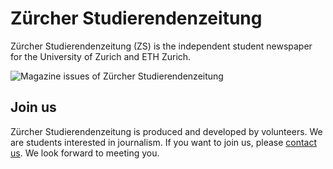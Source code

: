 # Zürcher Studierendenzeitung

Zürcher Studierendenzeitung (ZS) is the independent student newspaper for the University of Zurich and ETH Zurich.

![Magazine issues of Zürcher Studierendenzeitung](https://user-images.githubusercontent.com/4021583/165287352-f6c15e57-4336-4a95-9c40-0cd4dd0cbf2f.png)

## Join us

Zürcher Studierendenzeitung is produced and developed by volunteers. We are students interested in journalism. If you want to join us, please [contact us](https://www.zsonline.ch/mitmachen). We look forward to meeting you.
